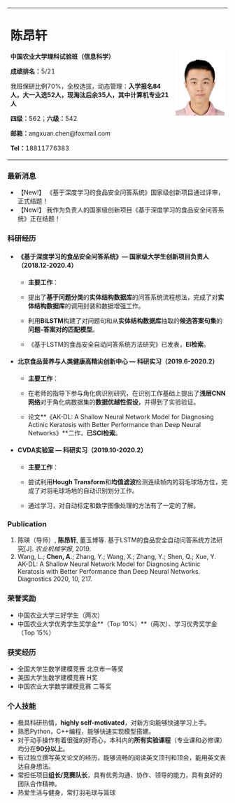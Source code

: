 <table border="0">
  <tr>
    <td width="75%">
      <h1>陈昂轩</h1>
      <p><b>中国农业大学理科试验班（信息科学）</b></p>
      <p><b>成绩排名：</b>5/21</p>
      <p>我班保研比例70%，全校选拔，动态管理：<b>入学报名84人，大一入选52人，现淘汰后余35人，其中计算机专业21人</b></p>
      <p><b>四级：</b>562；<b>六级：</b>542</p>
      <p><b>邮箱：</b>angxuan.chen@foxmail.com</p>
      <p><b>Tel：</b>18811776383</p>
    </td>
    <td width="25%">
      <img src="/me.jpg" width="100%">
    </td>
  </tr>
</table>

### 最新消息
- 【New!】 《基于深度学习的食品安全问答系统》国家级创新项目通过评审，正式结题！
- 【New!】 我作为负责人的国家级创新项目《基于深度学习的食品安全问答系统》正在结题！

### 科研经历
- #### 《基于深度学习的食品安全问答系统》— 国家级大学生创新项目负责人（2018.12-2020.4）
  - **主要工作**：
  
  
  - 提出了**基于问题分类**的**实体结构数据库**的问答系统流程想法，完成了对**实体结构数据库**的调用封装和数据增强工作。
  
  
  - 利用**BiLSTM**构建了对问题句和从**实体结构数据库**抽取的**候选答案句集**的**问题-答案对的匹配模型**。
  
  
  - 《基于LSTM的食品安全自动问答系统方法研究》已发表，**EI检索**。


- #### 北京食品营养与人类健康高精尖创新中心 — 科研实习（2019.6-2020.2）
  - **主要工作**：
  
  
  - 在老师的指导下参与角化病识别研究，在识别工作基础上提出了**浅层CNN网络**对于角化病数据集的**数据优越性假设**，并得到了实验验证。


  - 论文**《AK-DL: A Shallow Neural Network Model for Diagnosing Actinic Keratosis with Better Performance than Deep Neural Networks》**二作，**已SCI检索**。
  
  
- #### CVDA实验室 — 科研实习（2019.10-2020.2）
  - **主要工作**：
  
  
  - 尝试利用**Hough Transform**和**均值滤波**检测连续帧内的羽毛球场方位，完成了对羽毛球场地的自动识别划分工作。
  
  
  - 通过学习，对自动标定和数字图像处理的方法有了一定的了解。

### Publication
1. 陈瑛（导师）, **陈昂轩**, 董玉博等. 基于LSTM的食品安全自动问答系统方法研究[J]. *农业机械学报*, 2019.
2. Wang, L.; **Chen, A.**; Zhang, Y.; Wang, X.; Zhang, Y.; Shen, Q.; Xue, Y. AK-DL: A Shallow Neural Network Model for Diagnosing Actinic Keratosis with Better Performance than Deep Neural Networks. Diagnostics 2020, 10, 217.

### 荣誉奖励
- 中国农业大学三好学生（两次）
- 中国农业大学优秀学生奖学金**（Top 10%）**（两次）、学习优秀奖学金（Top 15%）

### 获奖经历
- 全国大学生数学建模竞赛  北京市一等奖
- 美国大学生数学建模竞赛  H奖
- 中国农业大学数学建模竞赛 二等奖

### 个人技能
- 极具科研热情，**highly self-motivated**，对新方向能够快速学习上手。
- 熟悉Python，C++编程，能够快速实现模型搭建。
- 对于动手操作有着很强的好奇心，本科内的**所有实验课程**（专业课和必修课）均分在**90分以上**。
- 有过独立撰写英文论文的经历，能够流畅的阅读英文顶刊和顶会，能用英文表达自身想法。
- 常担任项目**组长/竞赛队长**，具有优秀沟通、协作、领导的能力，具有良好的团队合作精神。
- 热爱生活与健身，常打羽毛球与篮球
